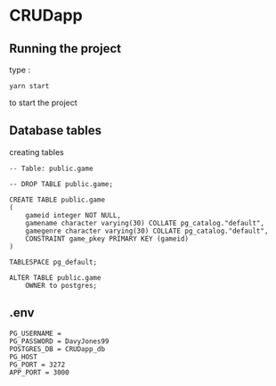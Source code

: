# CRUDapp
## Running the project 
type : 
```
yarn start
```
to start the project

## Database tables
creating tables
```
-- Table: public.game

-- DROP TABLE public.game;

CREATE TABLE public.game
(
    gameid integer NOT NULL,
    gamename character varying(30) COLLATE pg_catalog."default",
    gamegenre character varying(30) COLLATE pg_catalog."default",
    CONSTRAINT game_pkey PRIMARY KEY (gameid)
)

TABLESPACE pg_default;

ALTER TABLE public.game
    OWNER to postgres;
```
## .env
```
PG_USERNAME = 
PG_PASSWORD = DavyJones99
POSTGRES_DB = CRUDapp_db
PG_HOST
PG_PORT = 3272
APP_PORT = 3000
```



